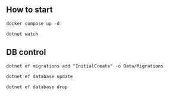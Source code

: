 ## How to start
```docker compose up -d```

```dotnet watch```

## DB control
```dotnet ef migrations add "InitialCreate" -o Data/Migrations```

```dotnet ef database update```

```dotnet ef database drop```

